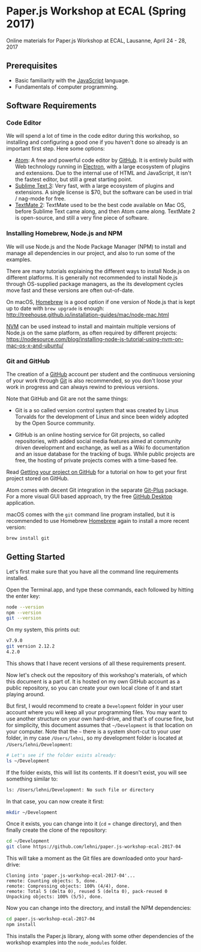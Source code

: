 # Paper.js Workshop at ECAL (Spring 2017)

Online materials for Paper.js Workshop at ECAL, Lausanne, April 24 - 28, 2017

## Prerequisites

* Basic familiarity with the
  [JavaScript](https://en.wikipedia.org/wiki/JavaScript) language.
* Fundamentals of computer programming.

## Software Requirements

### Code Editor

We will spend a lot of time in the code editor during this workshop, so
installing and configuring a good one if you haven't done so already is an
important first step. Here some options:

- [Atom](https://atom.io/): A free and powerful code editor by
  [GitHub](https://github.com/). It is entirely build with Web technology
  running in [Electron](https://electron.atom.io/), with a large ecosystem of
  plugins and extensions. Due to the internal use of HTML and JavaScript, it
  isn't the fastest editor, but still a great starting point.
- [Sublime Text 3](https://www.sublimetext.com/): Very fast, with a large
  ecosystem of plugins and extensions. A single license is $70, but the software
  can be used in trial / nag-mode for free.
- [TextMate 2](http://macromates.com/download): TextMate used to be the best
  code available on Mac OS, before Sublime Text came along, and then Atom came
  along. TextMate 2 is open-source, and still a very fine piece of software.

### Installing Homebrew, Node.js and NPM

We will use Node.js and the Node Package Manager (NPM) to install and manage all
dependencies in our project, and also to run some of the examples.

There are many tutorials explaining the different ways to install Node.js on
different platforms. It is generally not recommended to install Node.js through
OS-supplied package managers, as the its development cycles move fast and these
versions are often out-of-date.

On macOS, [Homebrew](http://brew.sh/) is a good option if one version of
Node.js that is kept up to date with `brew upgrade` is enough:
<http://treehouse.github.io/installation-guides/mac/node-mac.html>

[NVM](https://github.com/creationix/nvm) can be used instead to install and
maintain multiple versions of Node.js on the same platform, as often required by
different projects:
<https://nodesource.com/blog/installing-node-js-tutorial-using-nvm-on-mac-os-x-and-ubuntu/>

### Git and GitHub

The creation of a [GitHub](https://github.com/) account per student and the
continuous versioning of your work through [Git](https://git-scm.com/) is also
recommended, so you don't loose your work in progress and can always rewind to
previous versions.

Note that GitHub and Git are not the same things:

- Git is a so called version control system that was created by Linus Torvalds
  for the development of Linux and since been widely adopted by the Open Source
  community.

- GitHub is an online hosting service for Git projects, so called repositories,
  with added social media features aimed at community driven development and
  exchange, as well as a Wiki fo documentation and an issue database for the
  tracking of bugs. While public projects are free, the hosting of private
  projects comes with a time-based fee.

Read [Getting your project on
GitHub](https://guides.github.com/introduction/getting-your-project-on-github/)
for a tutorial on how to get your first project stored on GitHub.

Atom comes with decent Git integration in the separate
[Git-Plus](https://atom.io/packages/git-plus) package. For a more visual GUI
based approach, try the free [GitHub Desktop](https://desktop.github.com/)
application.

macOS comes with the `git` command line program installed, but it is recommended
to use Homebrew [Homebrew](http://brew.sh/) again to install a more recent
version:

```sh
brew install git
```

## Getting Started

Let's first make sure that you have all the command line requirements installed.

Open the Terminal.app, and type these commands, each followed by hitting the
enter key:

```sh
node --version
npm --version
git --version
```

On my system, this prints out:

```sh
v7.9.0
git version 2.12.2
4.2.0
```

This shows that I have recent versions of all these requirements present.

Now let's check out the repository of this workshop's materials, of which this
document is a part of. It is hosted on my own GitHub account as a public
repository, so you can create your own local clone of it and start playing
around.

But first, I would recommend to create a `Development` folder in your user
account where you will keep all your programming files. You may want to use
another structure on your own hard-drive, and that's of course fine, but for
simplicity, this document assumes that `~/Development` is that location on your
computer. Note that the `~` there is a system short-cut to your user folder, in
my case `/Users/lehni`, so my development folder is located at
`/Users/lehni/Development`:

```sh
# Let's see if the folder exists already:
ls ~/Development
```

If the folder exists, this will list its contents. If it doesn't exist, you will
see something similar to:

```sh
ls: /Users/lehni/Development: No such file or directory
```

In that case, you can now create it first:
```sh
mkdir ~/Development
```

Once it exists, you can change into it (`cd` = change directory), and then
finally create the clone of the repository:

```sh
cd ~/Development
git clone https://github.com/lehni/paper.js-workshop-ecal-2017-04
```

This will take a moment as the Git files are downloaded onto your hard-drive:

```
Cloning into 'paper.js-workshop-ecal-2017-04'...
remote: Counting objects: 5, done.
remote: Compressing objects: 100% (4/4), done.
remote: Total 5 (delta 0), reused 5 (delta 0), pack-reused 0
Unpacking objects: 100% (5/5), done.
```

Now you can change into the directory, and install the NPM dependencies:

```sh
cd paper.js-workshop-ecal-2017-04
npm install
```

This installs the Paper.js library, along with some other dependencies of the
workshop examples into the `node_modules` folder.

